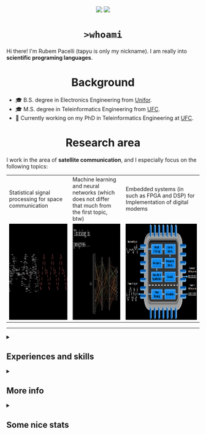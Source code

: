 <!--
**tapyu/tapyu** is a ✨ _special_ ✨ repository because its `README.md` (this file) appears on your GitHub profile.

That is what I'm using to make the this Markdown:

- Shelds.io: https://github.com/badges/shields
- github-readme-stats: https://github.com/anuraghazra/github-readme-stats
- How To Create An Amazing Profile ReadMe With GitHub Actions -> https://www.youtube.com/watch?v=ECuqb5Tv9qI
- How To Use Github's New Personal README and Wakatime: https://www.youtube.com/watch?v=jazcHIaitfE
- awesome-github-profile-readme: https://github.com/abhisheknaiidu/awesome-github-profile-readme

ABOUT DEPLOYING YOUR OWN VERCEL INSTANCE
1 -> https://github.com/anuraghazra/github-readme-stats#deploy-on-your-own-vercel-instance
2 ->https://www.youtube.com/watch?v=n6d4KHSKqGk&t=107s
3 -> https://github.com/tapyu/github-readme-stats/blob/master/vercel.json
4 -> https://vercel.com/docs/cli#project-configuration
5 -> https://github.com/abhisheknaiidu/awesome-github-profile-readme

-->

<p align='center'>
    <img align='center' src="https://img.shields.io/github/followers/tapyu?style=social">
    <img align='center' src="https://visitor-badge.glitch.me/badge?page_id=tapyu.visitor-badge">
</p>

<h1 align="center"><code>>whoami</code> </h1>
Hi there! I'm Rubem Pacelli (tapyu is only my nickname). I am really into <b>scientific programing languages</b>.
<h1 align="center">Background</h1>
<ul>
  <li>🎓 B.S. degree in Electronics Engineering from <a href="https://unifor.br/">Unifor</a>.</li>
  <li>🎓 M.S. degree in Teleinformatics Engineering from <a href="http://www.ufc.br/">UFC</a>.</li>
  <li>🔬 Currently working on my PhD in Teleinformatics Engineering at <a href="http://www.ufc.br/">UFC</a>.</li>
</ul>
<h1 align="center">Research area</h1>
I work in the area of <b>satellite communication</b>, and I especially focus on the following topics:
<table>
  <tr>
    <td width="250">Statistical signal processing for space communication</td>
     <td width="250">Machine learning and neural networks (which does not differ that much from the first topic, btw)</td>
     <td width="350">Embedded systems (in such as FPGA and DSP) for Implementation of digital modems</td>
  </tr>
  <tr>
    <td valign="top" align="center"><img height="250" width="250" src="figs/signal.gif"></td>
    <td valign="middle" align="center"><img height="250" width="250" src="figs/test.gif"></td>
    <td valign="top" align="center"><img height="250" width="900" src="figs/embedded systems microprocessor.png"></td>
  </tr>
 </table>
<hr>
<details>
    <summary><h2>Experiences and skills </h2></summary>
    <ul>
        <li> :man_technologist: 💻 Programing (or hardware description) Languages I've had contact with:
        <table>
            <tr>
                <td align="center" width="96">
                    <a href="https://www.python.org/">
                        <img alt="python" height="40" src="figs/python_colorful.svg" />
                    </a>
                    <br>Python
                </td>
                <td align="center" width="96">
                    <a href="https://julialang.org/">
                        <img alt="Julia programming language" height="40" src="figs/julia.svg"/>
                    </a>
                    <br>Julia
                </td>
                <td align="center" width="96">
                    <a href="https://www.r-project.org/">
                        <img alt="R programming language" height="40" src="figs/r_colorful.svg"/>
                    </a>
                    <br>R
                </td>
                <td align="center" width="96">
                    <a href="https://www.mathworks.com/products/matlab.html">
                        <img alt="matlab" height="40" src="figs/icons8-matlab.svg" />
                    </a>
                    <br>Matlab
                </td>
                <td align="center" width="96">
                    <a href="https://en.wikipedia.org/wiki/Shell_script">
                        <img alt="Unix shell scripting" height="40" src="figs/utilities-x-terminal.svg"/>
                    </a>
                    <br>Shell scripting
                </td>
            </tr>
            <tr>
                <td align="center" width="96">
                    <a href="https://en.wikipedia.org/wiki/VHDL">
                        <img alt="VHDL" height="40" src="figs/VHDL.jfif" />
                    </a>
                    <br>VHDL
                </td>
                <td align="center" width="96">
                    <a href="https://en.wikipedia.org/wiki/C_(programming_language)">
                        <img alt="c" height="40" src="figs/c_colorful.svg" />
                    </a>
                    <br>C
                </td>
                <td align="center" width="96">
                    <a href="https://en.wikipedia.org/wiki/C%2B%2B">
                        <img alt="cpp" height="40" src="figs/cpp_colorful.svg" />
                    </a>
                    <br>C++
                </td>
                <td align="center" width="96">
                    <a href="https://en.wikipedia.org/wiki/Java_(programming_language)">
                        <img alt="java" height="40" src="figs/java_colorful.svg" />
                    </a>
                    <br>Java
                </td>
                <td align="center" width="96">
                    <a href="https://en.wikipedia.org/wiki/Assembly_language">
                        <img alt="assembly" height="40" src="figs/assembly.png" />
                    </a>
                    <br>Assembly
                </td>
            </tr>
        </table></li>
        <li> 🛠 Tools
        <table>
            <tr>
              <td align="center" width="96">
                  <a href="https://code.visualstudio.com/">
                      <img alt="visual studio code" height="40" src="figs/vscode_colorful.svg" />
                  </a>
                  <br>vscode
              </td>
              <td align="center" width="96">
                  <a href="https://www.linux.org/">
                      <img alt="linux" height="40" src="figs/linux_colorful.svg"  />
                  </a>
                  <br>Linux
              </td>
              <td align="center" width="96">
                  <a href="https://www.latex-project.org/">
                      <img alt="latex" height="40" src="figs/icons8-latex.svg" />
                  </a>
                  <br>LaTeX
              </td>
              <td align="center" width="96">
                  <a href="https://neovim.io/">
                      <img alt="neovim" height="40" src="figs/neovim.svg" />
                  </a>
                  <br>Neovim
              </td>
              <td align="center" width="96">
                  <a href="https://git-scm.com/">
                      <img alt="git" height="40" src="figs/git.svg" />
                  </a>
                  <br>Git
              </td>
            </tr>
        </table></li>
        <li> 👅 Natural Languages
        <ul>
            <li> :brazil: Portuguese: Native speaker </li>
            <li> :us: English: Professional proficiency </li>
        </ul></li>
    </ul>
</details>
<details>
    <summary><h2>More info</h2></summary>
    <ul>
      <li>Professional contacts
          <ul>
            <li>
                <a href="mailto:rubem.engenharia@gmail.com">
                    <img align="left" alt="rubem email" height="25" width="32px" src="figs/email_blue.svg" />
                </a>
            </li>
            <li>
                <a href="http://lattes.cnpq.br/0717252455115225">
                    <img align="left" alt="rubem lattes" height="30" src="figs/lattes.png" />
                </a>
            </li>
            <li>
                <a href="https://scholar.google.com.br/citations?user=Kj6Gzs4AAAAJ&hl=pt-BR&oi=sra">
                    <img align="left" alt="rubem scholar" height="30" src="figs/google_schola_colorful.svg" />
                </a>
            </li>
            <li>
                <a href="https://www.linkedin.com/in/rubem-pacelli/">
                    <img align="left" alt="rubem linkedin" height="30" src="figs/linkedin_colorful.svg" />
                </a>
            </li>
            <li>
                <a href="https://orcid.org/0000-0001-5933-8565">
                    <img align="left" alt="rubem orcid" height="30" src="figs/orcid.svg" />
                </a>
            </li>
            <li>
                <a href="https://github.com/tapyu/tapyu/blob/master/cv/Latex/cv.pdf">
                    <img align="left" alt="rubem cv" height="30" src="figs/curriculum-vitae_blue.svg" />
                </a>
            </li>
          </ul>
      </li>
      <br>
      <br>
      <li>Social contacts
          <ul>
            <li>
                <a href="https://raw.githubusercontent.com/tapyu/tapyu/master/figs/pepe.jpg">
                    <img align="left" alt="rubem site" height="30" src="figs/internet_colorful.svg" />
                </a>
            </li>
            <li>
                <a href="https://www.youtube.com/channel/UCn1nfBWKVmvPvTsAH5Agf6Q">
                    <img align="left" alt="rubem youtube" height="30" src="figs/youtube_colorful.svg" />
                </a>
            </li>
            <li>
                <a href="https://www.instagram.com/rubempacelli/">
                    <img align="left" alt="rubem instagra" height="30" src="figs/instagram_colorful.svg" />
                </a>
            </li>
            <li>
                <a href="https://gitlab.com/tapyu">
                    <img align="left" alt="rubem gitlab" height="30" src="figs/gitlab.svg" />
                </a>
            </li>
            <li>
                <a href="https://wakatime.com/@24ca7482-495c-4cc3-bd12-e60bd547d672">
                    <img align="left" alt="wakatime" height="30" src="figs/wakatime.svg" />
                </a>
            </li>
          </ul>
      </li>
      <br>
      <br>
      <li> 🎾 Hobbies
        <ul>
            <li> I am an entusiast of the maker culture, DIY and <a href="https://www.oshwa.org/about/">Open Source Hardware (OSH)</a> moviment. </li>
            <li> Linux ricing, and Unix shell scripts to automate everything on Linux 🐧. </li>
            <li> Gym and having a real life 🙃 🏋️ </li>
        </ul>
      </li>
      <li> :bulb: Goals and ideologies
        <ul>
            <li> Making knowledge open and libre. </li>
            <li> Taking care the environment. </li>
            <li> Becoming an integral part of a Research oriented development team that researches / designs / creates successful technology breakthroughs that are intended to be used in products for industry utilizing analog and digital design skills. </li>
        </ul>
      </li>
    </ul>
    <br>
</details>
<details>
    <summary><h2>Some nice stats</h2></summary>
    <ul>
    <h3>GitHub Performance</h3>
    <table>
        <tr>
            <td> <img src="https://github-readme-stats-xi-six-31.vercel.app/api?username=tapyu&show_icons=true&count_private=true&hide_title=true&line_height=33&theme=react&border=61dafb&hide_border=true" /> </td>
            <td> <img src="https://github-readme-stats-xi-six-31.vercel.app/api/top-langs/?username=tapyu&hide=jupyter%20notebook,html,stata,mathematica,standard%20ml,postscript,tex&count_private=true&title_color=61dafb&text_color=ffffff&icon_color=61dafb&bg_color=20232a&layout=compact&border_color=61dafb&hide_border=true" /> </td>
        </tr>
    </table>
    <img src="https://activity-graph.herokuapp.com/graph?username=tapyu&theme=react-dark&bg_color=20232a&hide_border=true" width="100%"/>

### Wakatime stats
<!--START_SECTION:waka-->
![Code Time](http://img.shields.io/badge/Code%20Time-499%20hrs%202%20mins-blue)

**🐱 My GitHub Data** 

> 🏆 6 Contributions in the Year 2023
 > 
> 📦 1.3 MB Used in GitHub's Storage 
 > 
> 🚫 Not Opted to Hire
 > 
> 📜 9 Public Repositories 
 > 
> 🔑 3 Private Repositories  
 > 
**I'm a Night 🦉** 

```text
🌞 Morning    69 commits     ███░░░░░░░░░░░░░░░░░░░░░░   14.44% 
🌆 Daytime    153 commits    ████████░░░░░░░░░░░░░░░░░   32.01% 
🌃 Evening    126 commits    ██████░░░░░░░░░░░░░░░░░░░   26.36% 
🌙 Night      130 commits    ██████░░░░░░░░░░░░░░░░░░░   27.2%

```
📅 **I'm Most Productive on Saturday** 

```text
Monday       62 commits     ███░░░░░░░░░░░░░░░░░░░░░░   12.97% 
Tuesday      53 commits     ██░░░░░░░░░░░░░░░░░░░░░░░   11.09% 
Wednesday    73 commits     ███░░░░░░░░░░░░░░░░░░░░░░   15.27% 
Thursday     81 commits     ████░░░░░░░░░░░░░░░░░░░░░   16.95% 
Friday       69 commits     ███░░░░░░░░░░░░░░░░░░░░░░   14.44% 
Saturday     82 commits     ████░░░░░░░░░░░░░░░░░░░░░   17.15% 
Sunday       58 commits     ███░░░░░░░░░░░░░░░░░░░░░░   12.13%

```


📊 **This Week I Spent My Time On** 

```text
💬 Programming Languages: 
TeX                      11 hrs 18 mins      ██████████████████████░░░   88.95% 
Bash                     44 mins             █░░░░░░░░░░░░░░░░░░░░░░░░   5.81% 
JSON                     29 mins             █░░░░░░░░░░░░░░░░░░░░░░░░   3.91% 
Other                    7 mins              ░░░░░░░░░░░░░░░░░░░░░░░░░   0.98% 
BibTeX                   2 mins              ░░░░░░░░░░░░░░░░░░░░░░░░░   0.34%

🔥 Editors: 
VS Code                  12 hrs 42 mins      █████████████████████████   100.0%

🐱‍💻 Projects: 
master                   11 hrs 52 mins      ███████████████████████░░   93.49% 
dotfiles                 45 mins             █░░░░░░░░░░░░░░░░░░░░░░░░   5.91% 
rclone                   4 mins              ░░░░░░░░░░░░░░░░░░░░░░░░░   0.56% 
courses                  0 secs              ░░░░░░░░░░░░░░░░░░░░░░░░░   0.04%

💻 Operating System: 
Linux                    12 hrs 42 mins      █████████████████████████   100.0%

```


 Last Updated on 18/01/2023 18:40:02 UTC
<!--END_SECTION:waka-->

### Recent GitHub Activity
<!--START_SECTION:activity-->
1. ❗️ Opened issue [#3103](https://github.com/junegunn/fzf/issues/3103) in [junegunn/fzf](https://github.com/junegunn/fzf)
2. 🗣 Commented on [#23](https://github.com/bellecp/fast-p/issues/23) in [bellecp/fast-p](https://github.com/bellecp/fast-p)
3. 🗣 Commented on [#109](https://github.com/atanunq/viu/issues/109) in [atanunq/viu](https://github.com/atanunq/viu)
4. 🗣 Commented on [#23](https://github.com/bellecp/fast-p/issues/23) in [bellecp/fast-p](https://github.com/bellecp/fast-p)
5. ❗️ Opened issue [#109](https://github.com/atanunq/viu/issues/109) in [atanunq/viu](https://github.com/atanunq/viu)
<!--END_SECTION:activity-->

### Latest Youtube Video 📺
<!-- YOUTUBE:START -->
- [The map of Electronics Engineering](https://www.youtube.com/watch?v=rL5gUJJcSWA)
- [Anki+Clac: The best workflow to increase your English vocabulary](https://www.youtube.com/watch?v=9XNqNNM2AhI)
- [All-digital AFSK modem with Viterbi detection for TT&amp;C CubeSat transceiver - Portuguese audio](https://www.youtube.com/watch?v=FN3arSivyLI)
- [How to change the theme of MATLAB](https://www.youtube.com/watch?v=-ZjhzlEbLko)
<!-- YOUTUBE:END -->
</ul>
</details>
